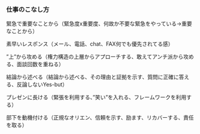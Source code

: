 ### 仕事のこなし方

緊急で重要なことから（緊急度x重要度、何故か不要な緊急をやっている→重要なことから）  

素早いレスポンス（メール、電話、chat、FAX何でも優先されてる感）  

”上”から攻める（権力構造の上層からアプローチする、敢えてアンチ派から攻める、面談回数を重ねる）  

結論から述べる（結論から述べる、その理由と証拠を示す、質問に正確に答える、反論しないYes-but）  

プレゼンに長ける（緊張を利用する、”笑い”を入れる、フレームワークを利用する）  

部下を動機付ける（正規なオリエン、信頼を示す、励ます、リカバーする、責任を取る）  